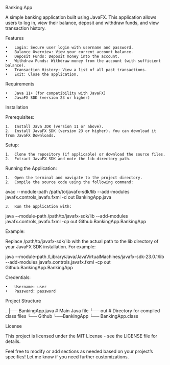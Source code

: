 Banking App

A simple banking application built using JavaFX. This application allows users to log in, view their balance, deposit and withdraw funds, and view transaction history.

Features

	•	Login: Secure user login with username and password.
	•	Balance Overview: View your current account balance.
	•	Deposit Funds: Deposit money into the account.
	•	Withdraw Funds: Withdraw money from the account (with sufficient balance).
	•	Transaction History: View a list of all past transactions.
	•	Exit: Close the application.

Requirements

	•	Java 11+ (for compatibility with JavaFX)
	•	JavaFX SDK (version 23 or higher)

Installation

Prerequisites:

	1.	Install Java JDK (version 11 or above).
	2.	Install JavaFX SDK (version 23 or higher). You can download it from JavaFX Downloads.

Setup:

	1.	Clone the repository (if applicable) or download the source files.
	2.	Extract JavaFX SDK and note the lib directory path.

Running the Application:

	1.	Open the terminal and navigate to the project directory.
	2.	Compile the source code using the following command:

avac --module-path /path/to/javafx-sdk/lib --add-modules javafx.controls,javafx.fxml -d out BankingApp.java 


	3.	Run the application with:

java --module-path /path/to/javafx-sdk/lib --add-modules javafx.controls,javafx.fxml -cp out Github.BankingApp.BankingApp



Example:

Replace /path/to/javafx-sdk/lib with the actual path to the lib directory of your JavaFX SDK installation. For example:

java --module-path /Library/Java/JavaVirtualMachines/javafx-sdk-23.0.1/lib --add-modules javafx.controls,javafx.fxml -cp out Github.BankingApp.BankingApp

Credentials:

	•	Username: user
	•	Password: password

Project Structure

.
├── BankingApp.java      # Main Java file
└── out                        # Directory for compiled class files
    └── Github
		└──BankingApp
        	└── BankingApp.class

License

This project is licensed under the MIT License - see the LICENSE file for details.

Feel free to modify or add sections as needed based on your project’s specifics! Let me know if you need further customizations.